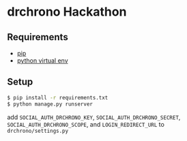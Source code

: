 # drchrono Hackathon

## Requirements
- [pip](https://pip.pypa.io/en/stable/)
- [python virtual env](https://packaging.python.org/installing/#creating-and-using-virtual-environments)

## Setup
``` bash
$ pip install -r requirements.txt
$ python manage.py runserver
```
add `SOCIAL_AUTH_DRCHRONO_KEY`, `SOCIAL_AUTH_DRCHRONO_SECRET`, `SOCIAL_AUTH_DRCHRONO_SCOPE`, and `LOGIN_REDIRECT_URL` to `drchrono/settings.py`

